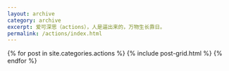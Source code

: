 ```yaml
---
layout: archive
category: archive
excerpt: 爱可深思（actions），人是逼出来的，万物生长靠日。
permalink: /actions/index.html
---
```


<div class="tiles">
{% for post in site.categories.actions %}
  {% include post-grid.html %}
{% endfor %}
</div>
